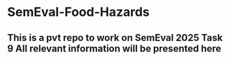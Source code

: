 # SemEval-Food-Hazards
This is a pvt repo to work on SemEval 2025 Task 9
All relevant information will be presented here
---

